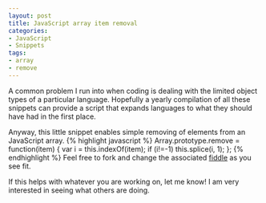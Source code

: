 ```yaml
---
layout: post
title: JavaScript array item removal
categories:
- JavaScript
- Snippets
tags:
- array
- remove
---
```

A common problem I run into when coding is dealing with the limited object types of a particular language.  Hopefully a yearly compilation of all these snippets can provide a script that expands languages to what they should have had in the first place.

<!--more-->

Anyway, this little snippet enables simple removing of elements from an JavaScript array.
 {% highlight javascript %}
 Array.prototype.remove = function(item) {
    var i = this.indexOf(item);
    if (i!=-1) this.splice(i, 1);
};
{% endhighlight %}
Feel free to fork and change the associated [fiddle](http://jsfiddle.net/bign8/AgXbP/) as you see fit.

If this helps with whatever you are working on, let me know! I am very interested in seeing what others are doing.
